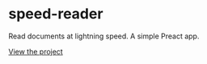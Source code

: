 # speed-reader
Read documents at lightning speed. A simple Preact app.

[View the project](https://speed-reader-preact.herokuapp.com)
